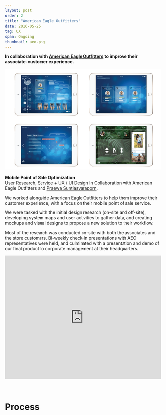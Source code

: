 ```yaml
---
layout: post
order: 2
title: "American Eagle Outfitters"
date: 2016-05-25
tag: UX
span: Ongoing
thumbnail: aeo.png
---
```

**In collaboration with <a target="_blank" href="https://www.ae.com/">American Eagle Outfitters</a> to improve their associate-customer experience.**

<img src="../img/aeo/ipadscreens.png">

**Mobile Point of Sale Optimization**<br>
User Research, Service + UX / UI Design
In Collaboration with American Eagle Outfitters and <a target="_blank" href="http://psuntias.com/">Praewa Suntiasvaraporn</a>.

We worked alongside American Eagle Outfitters to help them improve their customer experience, with a focus on their mobile point of sale service. 

We were tasked with the initial design research (on-site and off-site), developing system maps and user activities to gather data, and creating mockups and visual designs to propose a new solution to their workflow.

Most of the research was conducted on-site with both the associates and the store customers. Bi-weekly check-in presentations with AEO representatives were held, and culminated with a presentation and demo of our final product to corporate management at their headquarters.

<iframe style="margin-bottom:30px" width="100%" height="400" src="https://www.youtube.com/embed/TLeKtPEjSps?rel=0" frameborder="0" allow="autoplay; encrypted-media" allowfullscreen></iframe>

# Process




<!---<div class="gallery">
<div class="slideshow-container">   
  <div class="mySlides fade">
    <div class="numbertext"></div>
    <img src="../img/albert.png" style="width:" class="galleryimg">
    <div class="text"></div>
  </div>
  <div class="mySlides fade">   
    <div class="numbertext"></div>
    <img src="../img/alberthover.png" style="width:" class="galleryimg">
    <div class="text"></div>
  </div>
  <div class="mySlides fade">
    <div class="numbertext"></div>
    <img src="../img/thumbnails/otter.jpg" style="width:" class="galleryimg">
    <div class="text"></div>
  </div>

   <!---<a class="prev" onclick="plusSlides(-1)"><div class="arrow">&#10094;</div></a>
  <a class="next" onclick="plusSlides(1)"><div class="arrow">&#10095;</div></a>
</div>

<!---<div style="text-align:center" class="dots">
  <span class="dot" onclick="currentSlide(1)"></span> 
  <span class="dot" onclick="currentSlide(2)"></span> 
  <span class="dot" onclick="currentSlide(3)"></span> 
</div>
</div>
--->




<!--<div class="gallery">
<div class="slideshow-container" style="margin-bottom:50px">
  <div class="gallery-asset fade"> <img src="../img/albert.png" alt="The Idea" style="width:100%"> </div>
  <div class="gallery-asset fade"> <img src="../img/alberthover.png" alt="The Icon" style="width:100%"> </div>
  <div class="gallery-asset fade"> <img src="../img/ideate/slide3.png" alt="The System" style="width:100%"> </div>
  <div class="gallery-asset fade"> <img src="../img/ideate/slide4.png" alt="Wordmark" style="width:100%"> </div>
  <div class="gallery-asset fade"> <img src="../img/ideate/slide5.png" alt="Logo" style="width:100%"> </div>
  <div class="gallery-asset fade"> <img src="../img/ideate/slide6.png" alt="System Intro" style="width:100%"> </div>
  <div class="gallery-asset fade"> <img src="../img/ideate/slide7.png" alt="Subbrands part 1" style="width:100%"> </div>
  <div class="gallery-asset fade"> <img src="../img/ideate/slide8.png" alt="subbrands part 2" style="width:100%"> </div>
  <div class="gallery-asset fade"> <img src="../img/ideate/slide9.png" alt="Applications" style="width:100%"> </div>
  <div class="gallery-asset fade"> <img src="../img/ideate/slide10.png" alt="T-Shirt" style="width:100%"> </div>
  <div class="gallery-asset fade"> <img src="../img/ideate/slide11.png" alt="Business Cards" style="width:100%"> </div>
  <div class="gallery-asset fade"> <img src="../img/ideate/slide12.png" alt="Wall Sign" style="width:100%"> </div>
  <a class="prev" onclick="plusSlides(-1)"><div class="arrow">&#10094;</div></a>
  <a class="next" onclick="plusSlides(1)"><div class="arrow">&#10095;</div></a>
</div>
</div> -->